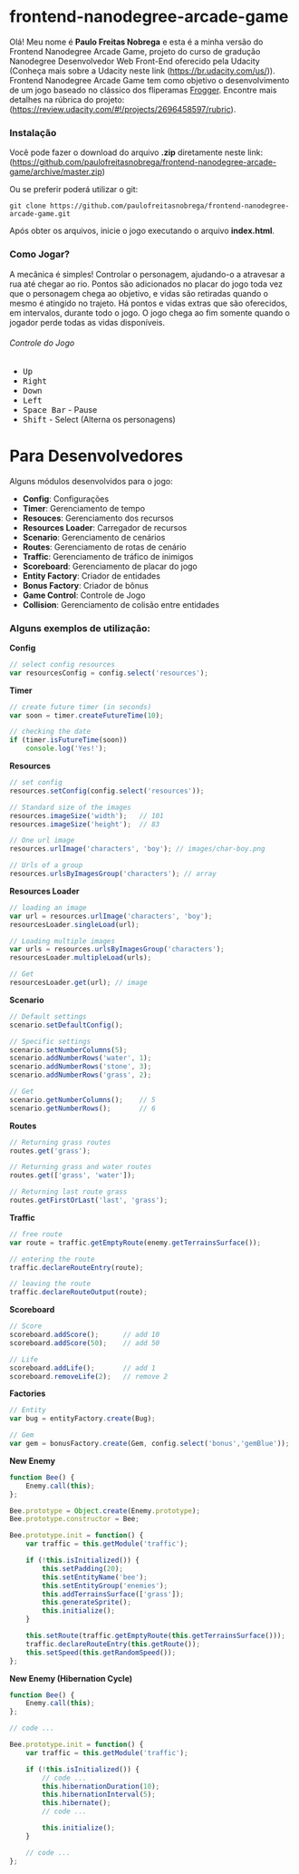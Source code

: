 # frontend-nanodegree-arcade-game
Olá! Meu nome é **Paulo Freitas Nobrega** e esta é a minha versão do Frontend Nanodegree Arcade Game, projeto do curso de gradução Nanodegree Desenvolvedor Web Front-End oferecido pela Udacity (Conheça mais sobre a Udacity neste link (https://br.udacity.com/us/)). Frontend Nanodegree Arcade Game tem como objetivo o desenvolvimento de um jogo baseado no clássico dos fliperamas [Frogger](https://pt.wikipedia.org/wiki/Frogger). Encontre mais detalhes na rúbrica do projeto: (https://review.udacity.com/#!/projects/2696458597/rubric).

### Instalação
Você pode fazer o download do arquivo **.zip** diretamente neste link: (https://github.com/paulofreitasnobrega/frontend-nanodegree-arcade-game/archive/master.zip)

Ou se preferir poderá utilizar o git:

```git
git clone https://github.com/paulofreitasnobrega/frontend-nanodegree-arcade-game.git
```

Após obter os arquivos, inicie o jogo executando o arquivo **index.html**.

### Como Jogar?
A mecânica é simples! Controlar o personagem, ajudando-o a atravesar a rua até chegar ao rio. Pontos são adicionados no placar do jogo toda vez que o personagem chega ao objetivo, e vidas são retiradas quando o mesmo é atingido no trajeto. Há pontos e vidas extras que são oferecidos, em intervalos, durante todo o jogo. O jogo chega ao fim somente quando o jogador perde todas as vidas disponíveis.

###### Controle do Jogo
- <kbd>Up</kbd>
- <kbd>Right</kbd>
- <kbd>Down</kbd>
- <kbd>Left</kbd>
- <kbd>Space Bar</kbd> - Pause
- <kbd>Shift</kbd> - Select (Alterna os personagens)

# Para Desenvolvedores
Alguns módulos desenvolvidos para o jogo:

- **Config**:           Configurações
- **Timer**:            Gerenciamento de tempo
- **Resouces**:         Gerenciamento dos recursos
- **Resources Loader**: Carregador de recursos
- **Scenario**:         Gerenciamento de cenários
- **Routes**:           Gerenciamento de rotas de cenário
- **Traffic**:          Gerenciamento de tráfico de inimigos
- **Scoreboard**:       Gerenciamento de placar do jogo
- **Entity Factory**:   Criador de entidades
- **Bonus Factory**:    Criador de bônus
- **Game Control**:     Controle de Jogo
- **Collision**:        Gerenciamento de colisão entre entidades

### Alguns exemplos de utilização:

**Config**
```javascript
// select config resources
var resourcesConfig = config.select('resources');
```

**Timer**
```javascript
// create future timer (in seconds)
var soon = timer.createFutureTime(10);

// checking the date
if (timer.isFutureTime(soon))
    console.log('Yes!');
```

**Resources**
```javascript
// set config
resources.setConfig(config.select('resources'));

// Standard size of the images
resources.imageSize('width');   // 101
resources.imageSize('height');  // 83

// One url image
resources.urlImage('characters', 'boy'); // images/char-boy.png

// Urls of a group
resources.urlsByImagesGroup('characters'); // array
```

**Resources Loader**
```javascript
// loading an image
var url = resources.urlImage('characters', 'boy');
resourcesLoader.singleLoad(url);

// Loading multiple images
var urls = resources.urlsByImagesGroup('characters');
resourcesLoader.multipleLoad(urls);

// Get
resourcesLoader.get(url); // image
```

**Scenario**
```javascript
// Default settings
scenario.setDefaultConfig();

// Specific settings
scenario.setNumberColumns(5);
scenario.addNumberRows('water', 1);
scenario.addNumberRows('stone', 3);
scenario.addNumberRows('grass', 2);

// Get
scenario.getNumberColumns();    // 5
scenario.getNumberRows();       // 6
```

**Routes**
```javascript
// Returning grass routes
routes.get('grass');

// Returning grass and water routes
routes.get(['grass', 'water']);

// Returning last route grass
routes.getFirstOrLast('last', 'grass');
```

**Traffic**
```javascript
// free route
var route = traffic.getEmptyRoute(enemy.getTerrainsSurface());

// entering the route
traffic.declareRouteEntry(route);

// leaving the route
traffic.declareRouteOutput(route);
```

**Scoreboard**
```javascript
// Score
scoreboard.addScore();      // add 10
scoreboard.addScore(50);    // add 50

// Life
scoreboard.addLife();       // add 1
scoreboard.removeLife(2);   // remove 2
```

**Factories**
```javascript
// Entity
var bug = entityFactory.create(Bug);

// Gem
var gem = bonusFactory.create(Gem, config.select('bonus','gemBlue'));
```

**New Enemy**
```javascript
function Bee() {
    Enemy.call(this);
};

Bee.prototype = Object.create(Enemy.prototype);
Bee.prototype.constructor = Bee;

Bee.prototype.init = function() {
    var traffic = this.getModule('traffic');

    if (!this.isInitialized()) {
        this.setPadding(20);
        this.setEntityName('bee');
        this.setEntityGroup('enemies');
        this.addTerrainsSurface(['grass']);
        this.generateSprite();
        this.initialize();
    }

    this.setRoute(traffic.getEmptyRoute(this.getTerrainsSurface()));
    traffic.declareRouteEntry(this.getRoute());
    this.setSpeed(this.getRandomSpeed());
};
```

**New Enemy (Hibernation Cycle)**
```javascript
function Bee() {
    Enemy.call(this);
};

// code ...

Bee.prototype.init = function() {
    var traffic = this.getModule('traffic');

    if (!this.isInitialized()) {
        // code ...
        this.hibernationDuration(10);
        this.hibernationInterval(5);
        this.hibernate();
        // code ...

        this.initialize();
    }

    // code ...
};
```
